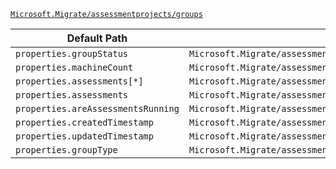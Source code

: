 [`Microsoft.Migrate/assessmentprojects/groups`](https://docs.microsoft.com/en-us/azure/templates/microsoft.migrate/assessmentprojects/groups)

| Default Path | Alias |
|---|---|
| `properties.groupStatus` | `Microsoft.Migrate/assessmentprojects/groups/groupStatus` |
| `properties.machineCount` | `Microsoft.Migrate/assessmentprojects/groups/machineCount` |
| `properties.assessments[*]` | `Microsoft.Migrate/assessmentprojects/groups/assessments[*]` |
| `properties.assessments` | `Microsoft.Migrate/assessmentprojects/groups/assessments` |
| `properties.areAssessmentsRunning` | `Microsoft.Migrate/assessmentprojects/groups/areAssessmentsRunning` |
| `properties.createdTimestamp` | `Microsoft.Migrate/assessmentprojects/groups/createdTimestamp` |
| `properties.updatedTimestamp` | `Microsoft.Migrate/assessmentprojects/groups/updatedTimestamp` |
| `properties.groupType` | `Microsoft.Migrate/assessmentProjects/groups/groupType` |


